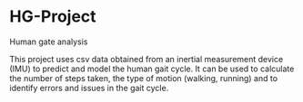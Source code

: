 # HG-Project


Human gate analysis

This project uses csv data obtained from an inertial measurement device (IMU) to predict and model the human gait cycle.
It can be used to calculate the number of steps taken, the type of motion (walking, running) and to identify errors and issues in the gait cycle.
